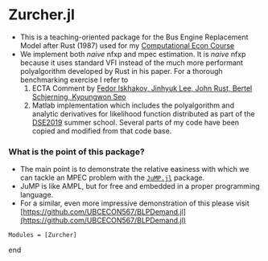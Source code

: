 # Zurcher.jl

* This is a teaching-oriented package for the Bus Engine Replacement Model after Rust (1987) used for my [Computational Econ Course](https://floswald.github.io/NumericalMethods/)
* We implement both _naive_ nfxp and mpec estimation. It is _naive_ nfxp because it uses standard VFI instead of the much more performant polyalgorithm developed by Rust in his paper. For a thorough benchmarking exercise I refer to 
    1. ECTA Comment by [Fedor Iskhakov, Jinhyuk Lee, John Rust, Bertel Schjerning, Kyoungwon Seo](https://www.econometricsociety.org/publications/econometrica/2016/01/01/comment-“constrained-optimization-approaches-estimation)
    1. Matlab implementation which includes the polyalgorithm and analytic derivatives for likelihood function distributed as part of the [DSE2019](https://github.com/dseconf/DSE2019/tree/master/02_DDC_SchjerningIskhakov/code/zurcher) summer school. Several parts of my code have been copied and modified from that code base.

### What is the point of this package?

* The main point is to demonstrate the relative easiness with which we can tackle an MPEC problem with the [`JuMP.jl`](https://jump.dev) package.
* JuMP is like AMPL, but for free and embedded in a proper programming language. 
* For a similar, even more impressive demonstration of this please visit [https://github.com/UBCECON567/BLPDemand.jl](https://github.com/UBCECON567/BLPDemand.jl)



```@autodocs
Modules = [Zurcher]
```


end
